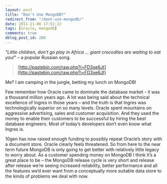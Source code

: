 ```yaml
---
layout: post
title: "Don’t Use MongoDB?"
redirect_from: "/dont-use-mongodb/"
date: 2011-11-06 17:51:22
tags: [oracle, mongodb]
comments: true
dblog_post_id: 288
---
```

_"Little children, don’t go play in Africa ... giant crocodiles are waiting to eat you!"_ – a popular Russian song.

> [http://pastebin.com/raw.php?i=FD3xe6Jt](http://pastebin.com/raw.php?i=FD3xe6Jt)

Me? I am camping in the jungle, betting my lunch on MongoDB!

Few remember how Oracle came to dominate the database market - it was a thousand million years ago. A lot was being said about the technical excellence of Ingres in those years – and the truth is that Ingres was technologically superior on so many levels. Oracle spent mountains on aggressive advertising, sales and customer acquisition. And they used the money to enable their customers to be successful by hiring the best database engineers. Most of today’s developers don’t even know what Ingres is.

10gen has now raised enough funding to possibly repeat Oracle’s story with a document store. Oracle clearly feels threatened. So from here to the near term future MongoDB is only going to get better with relatively little legacy to worry about. As a customer spending money on MongoDB I think it’s a great place to be – the MongoDB release cycle is very short and release after release we’re seeing increased reliability, better performance and all the features we’d ever want from a conceptually more suitable data store to the kinds of problems we deal with now.

